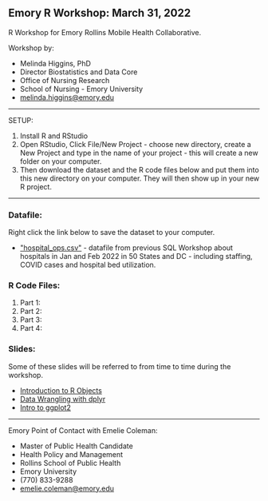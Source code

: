 ## Emory R Workshop: March 31, 2022

R Workshop for Emory Rollins Mobile Health Collaborative.

Workshop by:

* Melinda Higgins, PhD
* Director Biostatistics and Data Core
* Office of Nursing Research
* School of Nursing - Emory University
* melinda.higgins@emory.edu

-----

SETUP:

1. Install R and RStudio
2. Open RStudio, Click File/New Project - choose new directory, create a New Project and type in the name of your project - this will create a new folder on your computer.
3. Then download the dataset and the R code files below and put them into this new directory on your computer. They will then show up in your new R project.

-----

### Datafile:

Right click the link below to save the dataset to your computer.

* ["hospital_ops.csv"](https://github.com/melindahiggins2000/Emory_RWorkshop_31March2022/raw/main/hospital_ops.csv) - datafile from previous SQL Workshop about hospitals in Jan and Feb 2022 in 50 States and DC - including staffing, COVID cases and hospital bed utilization.

### R Code Files:

1. Part 1: 
2. Part 2: 
3. Part 3: 
4. Part 4: 

### Slides:

Some of these slides will be referred to from time to time during the workshop.

* [Introduction to R Objects](https://melindahiggins2000.github.io/N741_Spring2021_lesson04_dataWranglingDplyr/N741_IntroductionToRObjects_mkh.html#1)
* [Data Wrangling with dplyr](https://melindahiggins2000.github.io/N741_Spring2021_lesson04_dataWranglingDplyr/N741_IntroductionToDataWrangling_mkh.html#1)
* [Intro to ggplot2](https://melindahiggins2000.github.io/N741_Spring2021_lesson04_dataWranglingDplyr/N741_IntroductionToGgplot2_mkh.html#1)

-----

Emory Point of Contact with Emelie Coleman:

* Master of Public Health Candidate
* Health Policy and Management
* Rollins School of Public Health
* Emory University
* (770) 833-9288
* emelie.coleman@emory.edu

